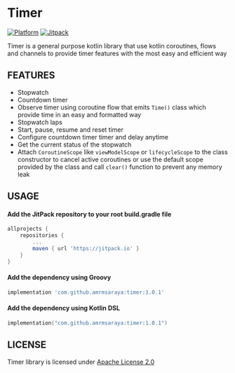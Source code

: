 # Timer
[![Platform](https://img.shields.io/badge/platform-android-green.svg)](http://developer.android.com/index.html)
[![Jitpack](https://img.shields.io/jitpack/v/github/amrmsaraya/timer)](https://jitpack.io/#amrmsaraya/timer)

Timer is a general purpose kotlin library that use kotlin coroutines, flows and channels to provide timer features with the most easy and efficient way

## FEATURES
- Stopwatch
- Countdown timer
- Observe timer using coroutine flow that emits `Time()`  class which provide time in an easy and formatted way
- Stopwatch laps
- Start, pause, resume and reset timer
- Configure countdown timer timer and delay anytime
- Get the current status of the stopwatch
- Attach `CoroutineScope` like `viewModelScope` or `lifecycleScope` to the class constructor to cancel active coroutines or use the default scope provided by the class and call `clear()` function to prevent any memory leak 


## USAGE
#### Add the JitPack repository to your root build.gradle file 

```groovy
allprojects {
	repositories {
		...
		maven { url 'https://jitpack.io' }
	}
}
```

#### Add the dependency using Groovy
```groovy
implementation 'com.github.amrmsaraya:timer:1.0.1'
```

#### Add the dependency using Kotlin DSL
```kotlin
implementation("com.github.amrmsaraya:timer:1.0.1")
```

## LICENSE
Timer library is licensed under [Apache License 2.0](https://www.apache.org/licenses/LICENSE-2.0)
